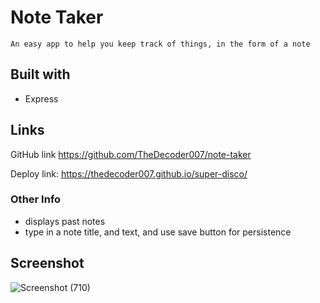 # Note Taker 


    An easy app to help you keep track of things, in the form of a note

## Built with
* Express

## Links
GitHub link https://github.com/TheDecoder007/note-taker

Deploy link: https://thedecoder007.github.io/super-disco/

### Other Info
* displays past notes
* type in a note title, and text, and use save button for persistence


## Screenshot

![Screenshot (710)](https://user-images.githubusercontent.com/101135574/166169927-3a5a2a20-86b3-445b-b1b4-755a2d2e36d3.png)
